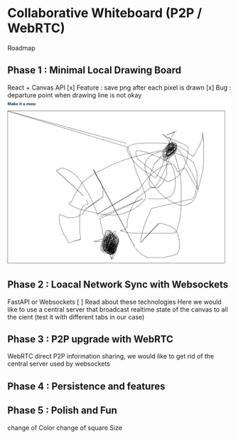 # Collaborative Whiteboard (P2P / WebRTC)

Roadmap

## Phase 1 : Minimal Local Drawing Board
React + Canvas API
[x] Feature : save png after each pixel is drawn
[x] Bug : departure point when drawing line is not okay
![alt text](image.png)

## Phase 2 : Loacal Network Sync with Websockets
FastAPI or Websockets
[ ] Read about these technologies
Here we would like to use a central server that broadcast realtime state of the canvas to all the cient (test it with different tabs in our case)
## Phase 3 : P2P upgrade with WebRTC
WebRTC
direct P2P information sharing, we would like to get rid of the central server used by websockets

## Phase 4 : Persistence and features

## Phase 5 : Polish and Fun
change of Color
change of square Size
